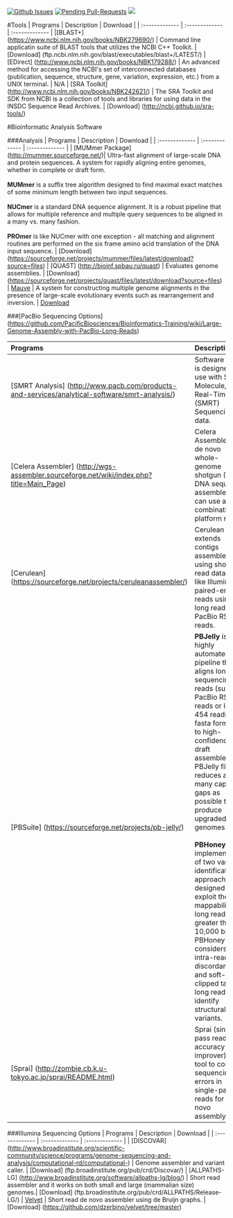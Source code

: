 [![Github Issues](http://githubbadges.herokuapp.com/bretonics/Bioinformatics-Software/issues.svg)](https://github.com/bretonics/Bioinformatics-Software/issues)
[![Pending Pull-Requests](http://githubbadges.herokuapp.com/bretonics/Bioinformatics-Software/pulls.svg)](https://github.com/bretonics/Bioinformatics-Software/pulls)
![](https://reposs.herokuapp.com/?path=bretonics/Bioinformatics-Software&color=orange)


#Tools
| Programs       | Description    | Download         |
| :------------- | :------------- | :-------------   |
|[BLAST+] (https://www.ncbi.nlm.nih.gov/books/NBK279690/) | Command line applicatin suite of BLAST tools that utilizes the NCBI C++ Toolkit. | [Download] (ftp.ncbi.nlm.nih.gov/blast/executables/blast+/LATEST/)
| [EDirect] (http://www.ncbi.nlm.nih.gov/books/NBK179288/) | An advanced method for accessing the NCBI's set of interconnected databases (publication, sequence, structure, gene, variation, expression, etc.) from a UNIX terminal. | N/A 
| [SRA Toolkit] (http://www.ncbi.nlm.nih.gov/books/NBK242621/) | The SRA Toolkit and SDK from NCBI is a collection of tools and libraries for using data in the INSDC Sequence Read Archives. | [Download] (http://ncbi.github.io/sra-tools/)


#Bioinformatic Analysis Software

###Analysis
| Programs       | Description    | Download         |
| :------------- | :------------- | :-------------   |
| [MUMmer Package] (http://mummer.sourceforge.net/)| Ultra-fast alignment of large-scale DNA and protein sequences. A system for rapidly aligning entire genomes, whether in complete or draft form. <br><br>**MUMmer** is a suffix tree algorithm designed to find maximal exact matches of some minimum length between two input sequences.<br><br>**NUCmer** is a standard DNA sequence alignment. It is a robust pipeline that allows for multiple reference and multiple query sequences to be aligned in a many vs. many fashion.<br><br>**PROmer** is like NUCmer with one exception - all matching and alignment routines are performed on the six frame amino acid translation of the DNA input sequence. | [Download] (https://sourceforge.net/projects/mummer/files/latest/download?source=files)
| [QUAST] (http://bioinf.spbau.ru/quast) | Evaluates genome assemblies. | [Download] (https://sourceforge.net/projects/quast/files/latest/download?source=files)
| [Mauve](http://darlinglab.org/mauve/mauve.html) | A system for constructing multiple genome alignments in the presence of large-scale evolutionary events such as rearrangement and inversion. | [Download](http://darlinglab.org/mauve/download.html)

###[PacBio Sequencing Options] (https://github.com/PacificBiosciences/Bioinformatics-Training/wiki/Large-Genome-Assembly-with-PacBio-Long-Reads)

| Programs       | Description    | Download         |
| :------------- | :------------- | :-------------   |
| [SMRT Analysis] (http://www.pacb.com/products-and-services/analytical-software/smrt-analysis/)  | Software suite is designed for use with Single Molecule, Real-Time (SMRT) Sequencing data.| [Download] (http://www.pacb.com/support/software-downloads)
| [Celera Assembler] (http://wgs-assembler.sourceforge.net/wiki/index.php?title=Main_Page)| Celera Assembler is a de novo whole-genome shotgun (WGS) DNA sequence assembler, and can use any combination of platform reads. | [Download] (https://sourceforge.net/projects/wgs-assembler/files/latest/download?source=files)
| [Cerulean] (https://sourceforge.net/projects/ceruleanassembler/) | Cerulean extends contigs assembled using short read datasets like Illumina paired-end reads using long reads like PacBio RS long reads. | [Download] (https://sourceforge.net/projects/ceruleanassembler/files/latest/download)
| [PBSuite] (https://sourceforge.net/projects/pb-jelly/) | **PBJelly** is a highly automated pipeline that aligns long sequencing reads (such as PacBio RS reads or long 454 reads in fasta format) to high-confidence draft assembles. PBJelly fills or reduces as many captured gaps as possible to produce upgraded draft genomes. <br><br>**PBHoney** is an implementation of two variant-identification approaches designed to exploit the high mappability of long reads (i.e., greater than 10,000 bp). PBHoney considers both intra-read discordance and soft-clipped tails of long reads to identify structural variants. | [Download] (https://sourceforge.net/projects/pb-jelly/files/latest/download)
| [Sprai] (http://zombie.cb.k.u-tokyo.ac.jp/sprai/README.html)| Sprai (single-pass read accuracy improver) is a tool to correct sequencing errors in single-pass reads for de novo assembly. |


###Illumina Sequencing Options
| Programs       | Description    | Download         |
| :------------- | :------------- | :-------------   |
| [DISCOVAR] (http://www.broadinstitute.org/scientific-community/science/programs/genome-sequencing-and-analysis/computational-rd/computational-) | Genome assembler and variant caller. | [Download] (ftp.broadinstitute.org/pub/crd/Discovar/)
| [ALLPATHS-LG] (http://www.broadinstitute.org/software/allpaths-lg/blog/)   | Short read assembler and it works on both small and large (mammalian size) genomes.| [Download] (ftp.broadinstitute.org/pub/crd/ALLPATHS/Release-LG/)
| [Velvet](http://www.ebi.ac.uk/~zerbino/velvet/) | Short read de novo assembler using de Bruijn graphs. | [Download] (https://github.com/dzerbino/velvet/tree/master)
